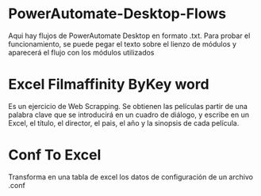 # PowerAutomate-Desktop-Flows
Aqui hay flujos de PowerAutomate Desktop en formato .txt. Para probar el funcionamiento, se puede pegar el texto sobre el lienzo de módulos y aparecerá el flujo con los módulos utilizados


# Excel Filmaffinity ByKey word
Es un ejercicio de Web Scrapping.
Se obtienen las películas partir de una palabra clave que se introducirá en un cuadro de diálogo, y escribe en un Excel, el título, el director, el pais, el año y la sinopsis de cada película.

# Conf To Excel
Transforma en una tabla de excel los datos de configuración de un archivo .conf
